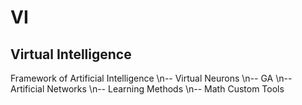 # VI
Virtual Intelligence
----------------------
Framework of Artificial Intelligence 
\n-- Virtual Neurons
\n-- GA
\n-- Artificial Networks
\n-- Learning Methods
\n-- Math Custom Tools
